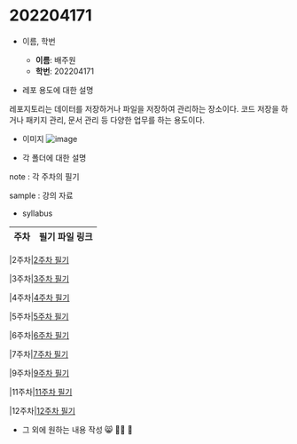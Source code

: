 # 202204171

+ 이름, 학번
  - **이름**: 배주원
  - **학번**: 202204171

+ 레포 용도에 대한 설명

레포지토리는 데이터를 저장하거나 파일을 저장하여 관리하는 장소이다. 코드 저장을 하거나 패키지 관리, 문서 관리 등 다양한 업무를 하는 용도이다. 


+ 이미지
![image](![IMG_6752](https://github.com/bb1212b/202204171/assets/83689942/66e4dff7-c7d7-4ca3-9e81-b5521d80d1cc))

+ 각 폴더에 대한 설명

note : 각 주차의 필기

sample : 강의 자료

+ syllabus


|주차|필기 파일 링크
|-----|---|

|2주차|[2주차 필기](https://replit.com/@qowndnjs124/202204171#jw%20note/2%EC%A3%BC%EC%B0%A8.md)

|3주차|[3주차 필기](https://replit.com/@qowndnjs124/202204171#jw%20note/3%EC%A3%BC%EC%B0%A8.md)

|4주차|[4주차 필기](https://replit.com/@qowndnjs124/202204171#jw%20note/4%EC%A3%BC%EC%B0%A8.md)

|5주차|[5주차 필기](https://replit.com/@qowndnjs124/202204171#jw%20note/5%EC%A3%BC%EC%B0%A8.md)

|6주차|[6주차 필기](https://replit.com/@qowndnjs124/202204171#jw%20note/6%EC%A3%BC%EC%B0%A8.md)

|7주차|[7주차 필기](https://replit.com/@qowndnjs124/202204171#jw%20note/7%EC%A3%BC%EC%B0%A8.md)

|9주차|[9주차 필기](https://replit.com/@qowndnjs124/202204171#jw%20note/9%EC%A3%BC%EC%B0%A8.md)

|11주차|[11주차 필기](https://replit.com/@qowndnjs124/202204171#jw%20note/11%EC%A3%BC%EC%B0%A8.md)

|12주차|[12주차 필기](https://replit.com/@qowndnjs124/202204171#jw%20note/12%EC%A3%BC%EC%B0%A8.md)

+ 그 외에 원하는 내용 작성
😸 💂‍♂️ 🥇
